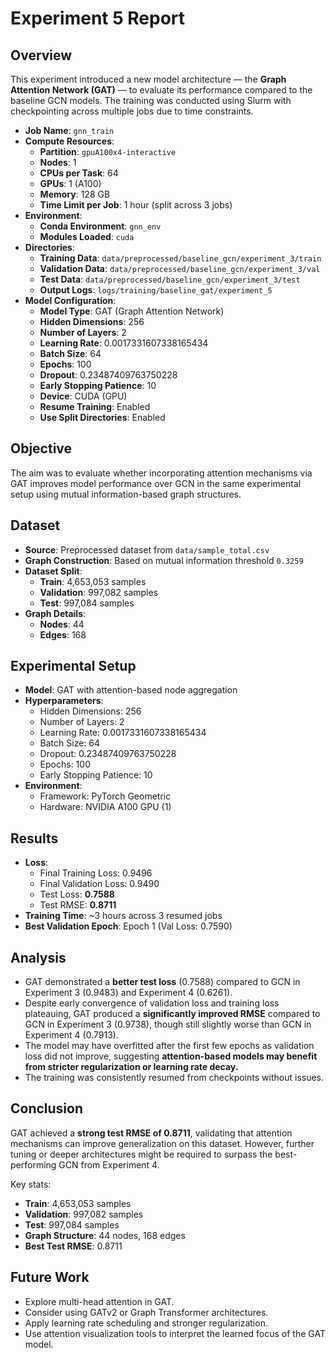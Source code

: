 # Experiment 5 Report

## Overview

This experiment introduced a new model architecture — the **Graph Attention Network (GAT)** — to evaluate its performance compared to the baseline GCN models. The training was conducted using Slurm with checkpointing across multiple jobs due to time constraints.

- **Job Name**: `gnn_train`
- **Compute Resources**:
  - **Partition**: `gpuA100x4-interactive`
  - **Nodes**: 1
  - **CPUs per Task**: 64
  - **GPUs**: 1 (A100)
  - **Memory**: 128 GB
  - **Time Limit per Job**: 1 hour (split across 3 jobs)
- **Environment**:
  - **Conda Environment**: `gnn_env`
  - **Modules Loaded**: `cuda`
- **Directories**:
  - **Training Data**: `data/preprocessed/baseline_gcn/experiment_3/train`
  - **Validation Data**: `data/preprocessed/baseline_gcn/experiment_3/val`
  - **Test Data**: `data/preprocessed/baseline_gcn/experiment_3/test`
  - **Output Logs**: `logs/training/baseline_gat/experiment_5`
- **Model Configuration**:
  - **Model Type**: GAT (Graph Attention Network)
  - **Hidden Dimensions**: 256
  - **Number of Layers**: 2
  - **Learning Rate**: 0.0017331607338165434
  - **Batch Size**: 64
  - **Epochs**: 100
  - **Dropout**: 0.23487409763750228
  - **Early Stopping Patience**: 10
  - **Device**: CUDA (GPU)
  - **Resume Training**: Enabled
  - **Use Split Directories**: Enabled

## Objective

The aim was to evaluate whether incorporating attention mechanisms via GAT improves model performance over GCN in the same experimental setup using mutual information-based graph structures.

## Dataset

- **Source**: Preprocessed dataset from `data/sample_total.csv`
- **Graph Construction**: Based on mutual information threshold `0.3259`
- **Dataset Split**:
  - **Train**: 4,653,053 samples
  - **Validation**: 997,082 samples
  - **Test**: 997,084 samples
- **Graph Details**:
  - **Nodes**: 44
  - **Edges**: 168

## Experimental Setup

- **Model**: GAT with attention-based node aggregation
- **Hyperparameters**:
  - Hidden Dimensions: 256
  - Number of Layers: 2
  - Learning Rate: 0.0017331607338165434
  - Batch Size: 64
  - Dropout: 0.23487409763750228
  - Epochs: 100
  - Early Stopping Patience: 10
- **Environment**:
  - Framework: PyTorch Geometric
  - Hardware: NVIDIA A100 GPU (1)

## Results

- **Loss**:
  - Final Training Loss: 0.9496
  - Final Validation Loss: 0.9490
  - Test Loss: **0.7588**
  - Test RMSE: **0.8711**
- **Training Time**: ~3 hours across 3 resumed jobs
- **Best Validation Epoch**: Epoch 1 (Val Loss: 0.7590)

## Analysis

- GAT demonstrated a **better test loss** (0.7588) compared to GCN in Experiment 3 (0.9483) and Experiment 4 (0.6261).
- Despite early convergence of validation loss and training loss plateauing, GAT produced a **significantly improved RMSE** compared to GCN in Experiment 3 (0.9738), though still slightly worse than GCN in Experiment 4 (0.7913).
- The model may have overfitted after the first few epochs as validation loss did not improve, suggesting **attention-based models may benefit from stricter regularization or learning rate decay.**
- The training was consistently resumed from checkpoints without issues.

## Conclusion

GAT achieved a **strong test RMSE of 0.8711**, validating that attention mechanisms can improve generalization on this dataset. However, further tuning or deeper architectures might be required to surpass the best-performing GCN from Experiment 4.

Key stats:
- **Train**: 4,653,053 samples
- **Validation**: 997,082 samples
- **Test**: 997,084 samples
- **Graph Structure**: 44 nodes, 168 edges
- **Best Test RMSE**: 0.8711

## Future Work

- Explore multi-head attention in GAT.
- Consider using GATv2 or Graph Transformer architectures.
- Apply learning rate scheduling and stronger regularization.
- Use attention visualization tools to interpret the learned focus of the GAT model.
